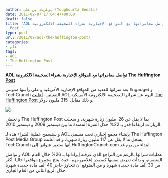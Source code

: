 ```yaml
---
author: يوغرطة بن علي (Youghourta Benali)
date: 2011-02-07 17:04:47+00:00
draft: false
title: 'AOL تواصل مغامراتها مع المواقع الإخبارية بشراء الصحيفة الالكترونية The Huffington
  Post '
type: post
url: /2011/02/aol-the-huffington-post/
categories:
- عام
tags:
- AOL
- The Huffington Post
---
```


**[AOL تواصل مغامراتها مع المواقع الإخبارية بشراء الصحيفة الالكترونية The Huffington Post](http://www.it-scoop.com/2011/02/aol-the-huffington-post/)**


بعد شرائها للعديد من المواقع الإخبارية الأمريكية و على رأسها مدونتي Engadget و TechCrunch التقنيتين، [أعلنت](http://techcrunch.com/2011/02/06/i-for-one-welcome-our-new-huffington-overlord/) AOL اليوم عن شرائها للصحيفة الالكترونية الأمريكية [The Huffington Post](http://www.huffingtonpost.com/) و ذلك مقابل  315 مليون دولار.


[![](http://i.huffpost.com/gen/245103/thumbs/r-HUFFINGTON-POST-AOL-huge.jpg)
](http://www.it-scoop.com/2011/02/aol-the-huffington-post/)


و تحظى The Huffington Post بما لا يقل عن 26  مليون زيارة شهرية، و سجلت الزيارات ارتفاعا قدر بـ 22% خلال الفترة الممتدة ما بين ديسمبر 2009 و ديسمبر 2010.

و ستسمح عملية الشراء هذه لـ AOL بإنشاء مجمع إخباري تحت مسمى The Huffington Post Media Group يسجل ما لا يقل عن 117 مليون زيارة شهريا، و قد أعلنت TechCrunch أنها ستغير عنوانها إلى HuffingtonCrunch.com ابتداء من يوم غد.

و تواصل AOL عمليات شرائها بالرغم من التراجع الذي عرفته إيراداتها بـ 26% خلال العام المنصرم، و بدأت تفرض نفسها كمصدر إعلامي مهم، حيث ينتج مجموع مواقعها حاليا  أكثر من 30 ألف مادة جديدة شهريا و من المتوقع أن تتجاوز حاجز 40 ألف مادة جديدة شهريا خلال الربع الثاني من العام الجاري.
